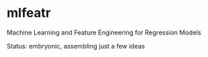 # mlfeatr
Machine Learning and Feature Engineering for Regression Models

Status: embryonic, assembling just a few ideas
